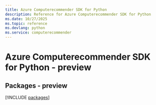 ```yaml
---
title: Azure Computerecommender SDK for Python
description: Reference for Azure Computerecommender SDK for Python
ms.date: 10/27/2025
ms.topic: reference
ms.devlang: python
ms.service: computerecommender
---
```

# Azure Computerecommender SDK for Python - preview
## Packages - preview
[!INCLUDE [packages](computerecommender-index.md)]